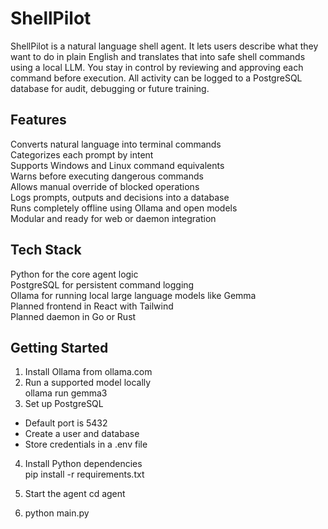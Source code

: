 # ShellPilot

ShellPilot is a natural language shell agent. It lets users describe what they want to do in plain English and translates that into safe shell commands using a local LLM. You stay in control by reviewing and approving each command before execution. All activity can be logged to a PostgreSQL database for audit, debugging or future training.

## Features

Converts natural language into terminal commands  
Categorizes each prompt by intent  
Supports Windows and Linux command equivalents  
Warns before executing dangerous commands  
Allows manual override of blocked operations  
Logs prompts, outputs and decisions into a database  
Runs completely offline using Ollama and open models  
Modular and ready for web or daemon integration

## Tech Stack

Python for the core agent logic  
PostgreSQL for persistent command logging  
Ollama for running local large language models like Gemma  
Planned frontend in React with Tailwind  
Planned daemon in Go or Rust

## Getting Started

1. Install Ollama from ollama.com  
2. Run a supported model locally  
    ollama run gemma3
3. Set up PostgreSQL  
- Default port is 5432  
- Create a user and database  
- Store credentials in a .env file

4. Install Python dependencies  
    pip install -r requirements.txt

5. Start the agent
    cd agent

6. python main.py

